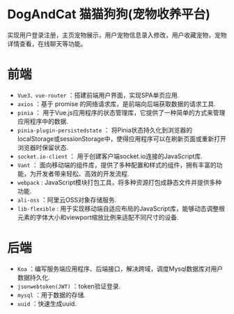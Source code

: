 # DogAndCat 猫猫狗狗(宠物收养平台)
实现用户登录注册，主页宠物展示，用户宠物信息录入修改，用户收藏宠物，宠物详情查看，在线聊天等功能。
# 前端
+ `Vue3、vue-router` ：搭建前端用户界面，实现SPA单页应用.
+ `axios` ：基于 promise 的网络请求库，是前端向后端获取数据的请求工具.
+ `pinia` ： 用于Vue.js应用程序的状态管理库，它提供了一种简单的方式来管理应用程序中的数据.
+ `pinia-plugin-persistedstate` ： 将Pinia状态持久化到浏览器的localStorage或sessionStorage中，使得应用程序可以在刷新页面或重新打开浏览器时保留状态.
+ `socket.io-client` ： 用于创建客户端socket.io连接的JavaScript库.
+ `Vant` ： 面向移动端的组件库，提供了多种配置和样式的组件，拥有丰富的功能，为开发者带来轻松、高效的开发流程.
+ `webpack` : JavaScript模块打包工具，将多种资源打包成静态文件并提供多种功能.
+ `ali-oss` ：阿里云OSS对象存储服务.
+ `lib-flexible` : 用于实现移动端自适应布局的JavaScript库，能够动态调整根元素的字体大小和viewport缩放比例来适配不同尺寸的设备.

# 后端
+ `Koa` ：编写服务端应用程序、后端接口，解决跨域，调度Mysql数据库对用户数据持久化.
+ `jsonwebtoken(JWT)` ：token验证登录.
+ `mysql` ：用于数据的存储.
+ `uuid` ：快速生成uuid.